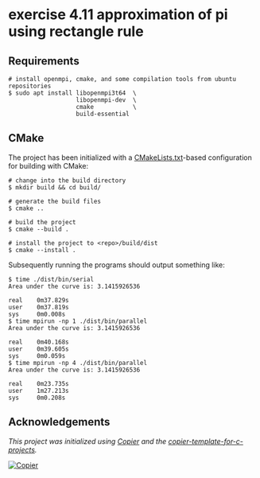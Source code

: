# exercise 4.11 approximation of pi using rectangle rule

## Requirements

```
# install openmpi, cmake, and some compilation tools from ubuntu repositories
$ sudo apt install libopenmpi3t64  \
                   libopenmpi-dev  \
                   cmake           \
                   build-essential
```

## CMake

The project has been initialized with a [CMakeLists.txt](CMakeLists.txt)-based
configuration for building with CMake:

```console
# change into the build directory
$ mkdir build && cd build/

# generate the build files
$ cmake ..

# build the project
$ cmake --build .

# install the project to <repo>/build/dist
$ cmake --install .
```

Subsequently running the programs should output something like:

```text
$ time ./dist/bin/serial
Area under the curve is: 3.1415926536

real    0m37.829s
user    0m37.819s
sys     0m0.008s
$ time mpirun -np 1 ./dist/bin/parallel
Area under the curve is: 3.1415926536

real    0m40.168s
user    0m39.605s
sys     0m0.059s
$ time mpirun -np 4 ./dist/bin/parallel
Area under the curve is: 3.1415926536

real    0m23.735s
user    1m27.213s
sys     0m0.208s
```

## Acknowledgements

_This project was initialized using [Copier](https://pypi.org/project/copier) and the [copier-template-for-c-projects](https://github.com/jspaaks/copier-template-for-c-projects)._

[![Copier](https://img.shields.io/endpoint?url=https://raw.githubusercontent.com/copier-org/copier/master/img/badge/badge-grayscale-inverted-border-orange.json)](https://github.com/copier-org/copier)

